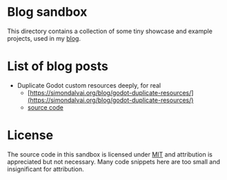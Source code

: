 <!--
SPDX-FileCopyrightText: 2024 Simon Dalvai <info@simondalvai.org>

SPDX-License-Identifier: CC0-1.0
-->

# Blog sandbox
This directory contains a collection of some tiny showcase and example projects, used in my [blog](https://simondalvai.org/blog/).

# List of blog posts
- Duplicate Godot custom resources deeply, for real
    - [https://simondalvai.org/blog/godot-duplicate-resources/](https://simondalvai.org/blog/godot-duplicate-resources/)
    - [source code](/duplicate-resources)

# License
The source code in this sandbox is licensed under [MIT](/LICENSE) and attribution is appreciated but not necessary.
Many code snippets here are too small and insignificant for attribution.

